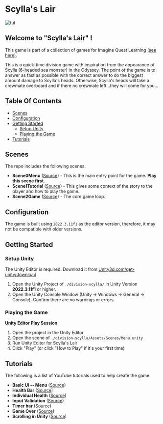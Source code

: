 Scylla's Lair
==================

![tut](https://github.com/user-attachments/assets/ccbf26a8-e7c3-419a-9388-eaddfd79f45f)

## Welcome to "Scylla's Lair" !

This game is part of a collection of games for Imagine Quest Learning [(see here)](https://github.com/Imagine-Quest-Learning).

This is a quick-time division game with inspiration from the appearance of Scylla (6-headed sea monster) in the Odyssey. The point of the game is to answer as fast as possible with the correct answer to do the biggest amount damage to Scylla's heads. Otherwise, Scylla's heads will take a crewmate overboard and if there no crewmate left...they will come for you...

## Table Of Contents

- [Scenes](#scenes)
- [Configuration](#configuration)
- [Getting Started](#getting-started)
    + [Setup Unity](#setup-unity)
    + [Playing the Game](#playing-the-game)
- [Tutorials](#tutorials)

## Scenes

The repo includes the following scenes.

* **Scene0Menu** (<a target="_blank" href="./Assets/Scenes/Menu.unity">Source</a>) - This is the main entry point for the game. **Play this scene first**.
* **Scene1Tutorial** (<a target="_blank" href="./Assets/Scenes/tutorial.unity">Source</a>) - This gives some context of the story to the player and how to play the game.
* **Scene2Game** (<a target="_blank" href="./Assets/Scenes/sample-snake.unity">Source</a>) - The core game loop.

## Configuration

The game is built using `2022.3.11f1` as the editor version, therefore, it may not be compatible with older versions.

## Getting Started

### Setup Unity

The Unity Editor is required. Download it from <a href="https://unity3d.com/get-unity/download">Unity3d.com/get-unity/download</a>.

1. Open the Unity Project of `./division-scylla/` in Unity Version **2022.3.11f1** or higher.
2. Open the Unity Console Window (Unity → Windows → General → Console). Confirm there are no warnings or errors.

### Playing the Game

**Unity Editor Play Session**
1. Open the project in the Unity Editor
2. Open the scene of `./division-scylla/Assets/Scenes/Menu.unity`
3. Run Unity Editor for Scylla's Lair
4. Click "Play" (or click "How to Play" if it's your first time)

## Tutorials

The following is a list of YouTube tutorials used to help create the game.

* **Basic UI -- Menu** (<a target="_blank" href="https://youtu.be/s1bvxwYqhBo?si=XBSKO6S1IxaIrOPp">Source</a>)
* **Health Bar** (<a target="_blank" href="https://youtu.be/BLfNP4Sc_iA?si=URr4W909yly0Eql2">Source</a>)
* **Individual Health** (<a target="_blank" href="https://youtu.be/Ay159WsGDJQ?si=v8ehgkDdgFnGPtcN">Source</a>)
* **Input Validation** (<a target="_blank" href="https://youtu.be/EogkNlAkMI8?si=Zp-PoDrobsGiXsmk">Source</a>)
* **Timer bar** (<a target="_blank" href="https://youtu.be/4g7YY9tLxEE?si=NSMsBvRg6GMe-q-i">Source</a>)
* **Game Over** (<a target="_blank" href="https://youtu.be/K4uOjb5p3Io?si=cffp1otXuJaggcZc">Source</a>)
* **Scrolling in Unity** (<a target="_blank" href="https://youtu.be/rAqyi85IAJ0?si=t_jAwzGDdb64nC3K">Source</a>)
